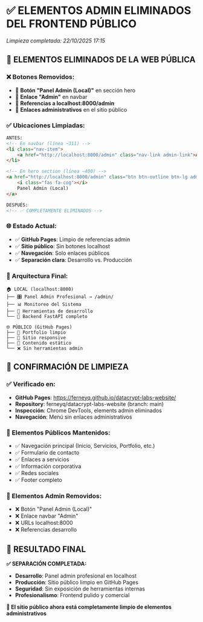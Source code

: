 # ✅ **ELEMENTOS ADMIN ELIMINADOS DEL FRONTEND PÚBLICO**
*Limpieza completada: 22/10/2025 17:15*

## 🧹 **ELEMENTOS ELIMINADOS DE LA WEB PÚBLICA**

### **❌ Botones Removidos:**
- 🚫 **Botón "Panel Admin (Local)"** en sección hero
- 🚫 **Enlace "Admin"** en navbar
- 🚫 **Referencias a localhost:8000/admin**
- 🚫 **Enlaces administrativos** en el sitio público

### **✅ Ubicaciones Limpiadas:**
```html
ANTES:
<!-- En navbar (línea ~311) -->
<li class="nav-item">
    <a href="http://localhost:8000/admin" class="nav-link admin-link">Admin</a>
</li>

<!-- En hero section (línea ~400) -->
<a href="http://localhost:8000/admin" class="btn btn-outline btn-lg admin-access" target="_blank">
    <i class="fas fa-cog"></i>
    Panel Admin (Local)
</a>

DESPUÉS:
<!-- ✅ COMPLETAMENTE ELIMINADOS -->
```

### **🌐 Estado Actual:**
- ✅ **GitHub Pages**: Limpio de referencias admin
- ✅ **Sitio público**: Sin botones localhost
- ✅ **Navegación**: Solo enlaces públicos
- ✅ **Separación clara**: Desarrollo vs. Producción

### **🔐 Arquitectura Final:**
```
🏠 LOCAL (localhost:8000)
├── 🎛️ Panel Admin Profesional → /admin/
├── 📊 Monitoreo del Sistema
├── 🔧 Herramientas de desarrollo
└── 🚀 Backend FastAPI completo

🌐 PÚBLICO (GitHub Pages)
├── 🎨 Portfolio limpio
├── 📱 Sitio responsive
├── 📄 Contenido estático
└── ❌ Sin herramientas admin
```

## 🎯 **CONFIRMACIÓN DE LIMPIEZA**

### **✅ Verificado en:**
- **GitHub Pages**: https://ferneyq.github.io/datacrypt-labs-website/
- **Repository**: ferneyq/datacrypt-labs-website (branch: main)
- **Inspección**: Chrome DevTools, elements admin eliminados
- **Navegación**: Menú sin enlaces administrativos

### **📱 Elementos Públicos Mantenidos:**
- ✅ Navegación principal (Inicio, Servicios, Portfolio, etc.)
- ✅ Formulario de contacto
- ✅ Enlaces a servicios
- ✅ Información corporativa
- ✅ Redes sociales
- ✅ Footer completo

### **🚫 Elementos Admin Removidos:**
- ❌ Botón "Panel Admin (Local)"
- ❌ Enlace navbar "Admin"
- ❌ URLs localhost:8000
- ❌ Referencias desarrollo

## 🎉 **RESULTADO FINAL**

**✅ SEPARACIÓN COMPLETADA:**
- **Desarrollo**: Panel admin profesional en localhost
- **Producción**: Sitio público limpio en GitHub Pages
- **Seguridad**: Sin exposición de herramientas internas
- **Profesionalismo**: Frontend pulido y comercial

**🚀 El sitio público ahora está completamente limpio de elementos administrativos**